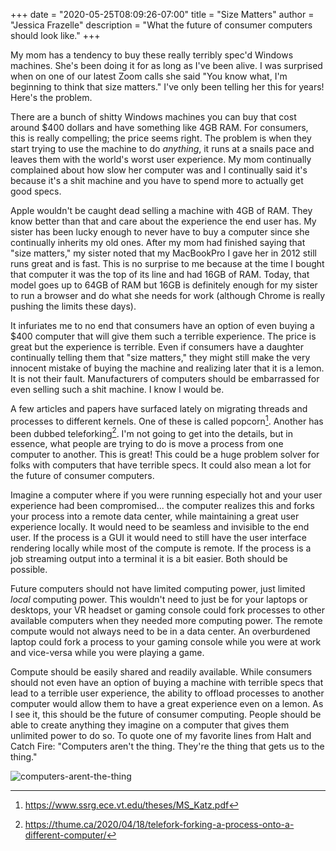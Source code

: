 +++
date = "2020-05-25T08:09:26-07:00" 
title = "Size Matters" 
author = "Jessica Frazelle" 
description = "What the future of consumer computers should look like." 
+++

My mom has a tendency to buy these really terribly spec'd Windows machines.
She's been doing it for as long as I've been alive. I was surprised when on one
of our latest Zoom calls she said "You know what, I'm beginning to think that
size matters." I've only been telling her this for years! Here's the problem.

There are a bunch of shitty Windows machines you can buy that cost around $400
dollars and have something like 4GB RAM. For consumers, this is really
compelling; the price seems right. The problem is when they start trying to use
the machine to do _anything_, it runs at a snails pace and leaves them with the
world's worst user experience. My mom continually complained about how slow her
computer was and I continually said it's because it's a shit machine and you
have to spend more to actually get good specs.

Apple wouldn't be caught dead selling a machine with 4GB of RAM. They know
better than that and care about the experience the end user has. My sister has
been lucky enough to never have to buy a computer since she continually inherits
my old ones. After my mom had finished saying that "size matters," my sister
noted that my MacBookPro I gave her in 2012 still runs great and is fast. This
is no surprise to me because at the time I bought that computer it was the top
of its line and had 16GB of RAM. Today, that model goes up to 64GB of RAM but
16GB is definitely enough for my sister to run a browser and do what she needs
for work (although Chrome is really pushing the limits these days).

It infuriates me to no end that consumers have an option of even buying a $400
computer that will give them such a terrible experience. The price is great but
the experience is terrible. Even if consumers have a daughter continually
telling them that "size matters," they might still make the very innocent
mistake of buying the machine and realizing later that it is a lemon. It is not
their fault. Manufacturers of computers should be embarrassed for even selling
such a shit machine. I know I would be.

A few articles and papers have surfaced lately on migrating threads and processes
to different kernels. One of these is called popcorn[^1]. Another has been
dubbed teleforking[^2]. I'm not going to get into the details, but in essence, 
what people are trying to do is move
a process from one computer to another. This is great! This could be a huge
problem solver for folks with computers that have terrible specs. It could
also mean a lot for the future of consumer computers.

Imagine a computer where if you were running especially hot and your user
experience had been compromised... the computer realizes this and forks your 
process into a remote data center, 
while maintaining a great user experience locally. It would need to be seamless and
invisible to the end user. If the process is a GUI it would need to still have
the user interface rendering locally while most of the compute is remote. If the
process is a job streaming output into a terminal it is a bit easier. Both
should be possible.

Future computers should not have limited computing power, just limited _local_
computing power. This wouldn't need to just be for your laptops or desktops,
your VR headset or gaming console could fork processes to other available
computers when they needed more computing power. The remote compute would not
always need to be in a data center. An overburdened laptop could fork a process
to your gaming console while you were at work and vice-versa while you were
playing a game.

Compute should be easily shared and readily available. While consumers should
not even have an option of buying a machine with terrible specs that lead to
a terrible user experience, the ability to offload processes to another computer
would allow them to have a great experience even on a lemon. As I see it, this
should be the future of consumer computing. People should be able to create
anything they imagine on a computer that gives them unlimited power to do so. To
quote one of my favorite lines from Halt and Catch Fire: "Computers aren't the
thing. They're the thing that gets us to the thing."

![computers-arent-the-thing](/img/computers-arent-the-thing.gif)

[^1]: https://www.ssrg.ece.vt.edu/theses/MS_Katz.pdf
[^2]: https://thume.ca/2020/04/18/telefork-forking-a-process-onto-a-different-computer/
